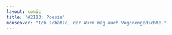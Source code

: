 ```yaml
---
layout: comic
title: "#2113: Poesie"
mouseover: "Ich schätze, der Wurm mag auch Vogonengedichte."
---
```

